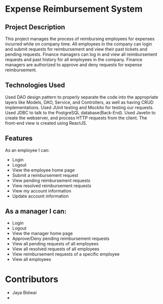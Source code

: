 # Expense Reimbursement System

## Project Description
This project manages the process of reimbursing employees for expenses incurred while on company time. All employees in the company can login and submit requests for reimbursement and view their past tickets and pending requests. Finance managers can log in and view all reimbursement requests and past history for all employees in the company. Finance managers are authorized to approve and deny requests for expense reimbursement.
## Technologies Used
Used DAO design pattern to properly separate the code into the appropriate layers like Models, DAO, Service, and Controllers, as well as having CRUD implementations.
Used JUnit testing and Mockito for testing our requests. 
Used JDBC to talk to the PostgreSQL database(Back-End).
Used Javelin to create the webserver, and process HTTP requests from the client.
The front-end view is created using ReactJS.



## Features
As an employee I can:
*	Login
*	Logout
*	View the employee home page
*	Submit a reimbursement request
*	View pending reimbursement requests
*	View resolved reimbursement requests
*	View my account information
*	Update account information
## As a manager I can:
*	Login
*	Logout
*	View the manager home page
*	Approve/Deny pending reimbursement requests
*	View all pending requests of all employees
*	View all resolved requests of all employees
*	View reimbursement requests of a specific employee
*	View all employees

# Contributors
* Jaya Bidwai
* 

